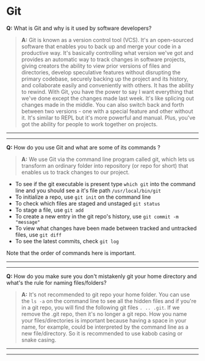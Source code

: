 # Git

**Q:** What is Git and why is it used by software developers?

> **A:** Git is known as a version control tool (VCS). It's an open-sourced software that enables you to back up and merge your code in a productive way. It's basically controlling what version we've got and provides an automatic way to track changes in software projects, giving creators the ability to view prior versions of files and directories, develop speculative features without disrupting the primary codebase, securely backing up the project and its history, and collaborate easily and conveniently with others. It has the ability to rewind. With Git, you have the power to say I want everything that we've done except the changes made last week. It's like splicing out changes made in the middle. You can also switch back and forth between two versions - one with a special feature and other without it. It's similar to REPL but it's more powerful and manual. Plus, you've got the ability for people to work together on projects. 

---
---

**Q:** How do you use Git and what are some of its commands ?

> **A:** We use Git via the command line program called git, which lets us transform an ordinary folder into repository (or repo for short) that enables us to track changes to our project. 
- To see if the git executable is present type `which git` into the command line and you should see a it's file path `/usr/local/bin/git`
- To initialize a repo, use `git init` on the command line
- To check which files are staged and unstaged `git status`
- To stage a file, use `git add`
- To create a new entry in the git repo's history, use `git commit -m "message"`
- To view what changes have been made between tracked and untracked files, use `git diff` 
- To see the latest commits, check `git log`

Note that the order of commands here is important.

---
---

**Q:** How do you make sure you don't mistakenly git your home directory and what's the rule for naming files/folders?

> **A:** It's not recommended to git repo your home folder. You can use the `ls -a` on the command line to see all the hidden files and if you're in a git repo, you will find the following git files `. .. .git`. If we remove the .git repo, then it's no longer a git repo. How you name your files/directories is important because having a space in your name, for example, could be interpreted by the command line as a new file/directory. So it is recommended to use kabob casing or snake casing. 

---
---